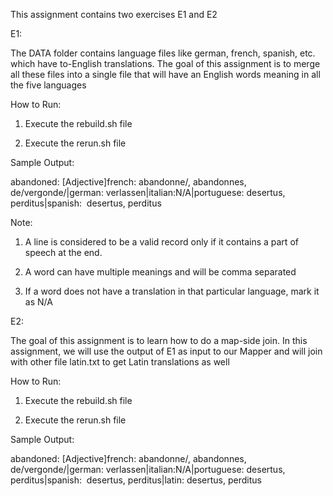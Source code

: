 This assignment contains two exercises E1 and E2

E1: 

The DATA folder contains language files like german, french, spanish, etc. which have to-English translations. The goal of this assignment is to merge all these files into a single file that will have an English words meaning in all the five languages

How to Run:  
1) Execute the rebuild.sh file

2) Execute the rerun.sh file

Sample Output:

abandoned: [Adjective]french: abandonne/, abandonnes, de/vergonde/|german: verlassen|italian:N/A|portuguese: desertus, perditus|spanish:  desertus, perditus

Note: 

1) A line is considered to be a valid record only if it contains a part of speech at the end.

2) A word can have multiple meanings and will be comma separated

3) If a word does not have a translation in that particular language, mark it as N/A

E2:

The goal of this assignment is to learn how to do a map-side join. In this assignment, we will use the output of E1 as input to our Mapper and will join with other file latin.txt to get Latin translations as well

How to Run:  
1) Execute the rebuild.sh file

2) Execute the rerun.sh file

Sample Output:

abandoned: [Adjective]french: abandonne/, abandonnes, de/vergonde/|german: verlassen|italian:N/A|portuguese: desertus, perditus|spanish:  desertus, perditus|latin: desertus, perditus
